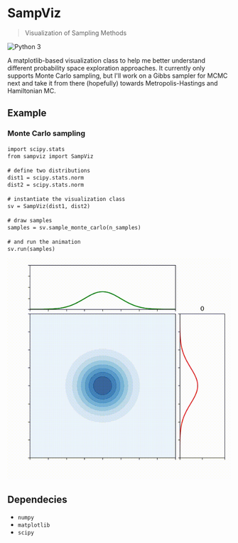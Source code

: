 # SampViz
> Visualization of Sampling Methods

![Python 3](https://img.shields.io/badge/Python-3-blue.svg?style=flat-square)

A matplotlib-based visualization class to help me better understand different probability space exploration approaches. It currently only
supports Monte Carlo sampling, but I'll work on a Gibbs sampler for MCMC next and take it from there (hopefully) towards 
Metropolis-Hastings and Hamiltonian MC.


## Example
### Monte Carlo sampling

    import scipy.stats
    from sampviz import SampViz
    
    # define two distributions
    dist1 = scipy.stats.norm
    dist2 = scipy.stats.norm
    
    # instantiate the visualization class
    sv = SampViz(dist1, dist2)
    
    # draw samples
    samples = sv.sample_monte_carlo(n_samples)
    
    # and run the animation
    sv.run(samples)

![Monte Carlo sampling 2d prob space](figures/normal_normal_mc_sampling.gif)

## Dependecies

* `numpy`
* `matplotlib`
* `scipy`